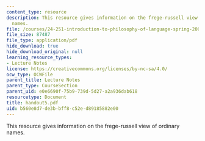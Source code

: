 ```yaml
---
content_type: resource
description: This resource gives information on the frege-russell view of ordinary
  names.
file: /courses/24-251-introduction-to-philosophy-of-language-spring-2005/b560e8d7de3bbff8c52ed89185882e00_handout5.pdf
file_size: 87487
file_type: application/pdf
hide_download: true
hide_download_original: null
learning_resource_types:
- Lecture Notes
license: https://creativecommons.org/licenses/by-nc-sa/4.0/
ocw_type: OCWFile
parent_title: Lecture Notes
parent_type: CourseSection
parent_uid: e0e6690f-75b9-739d-5d27-a2a936dab618
resourcetype: Document
title: handout5.pdf
uid: b560e8d7-de3b-bff8-c52e-d89185882e00
---
```

This resource gives information on the frege-russell view of ordinary names.